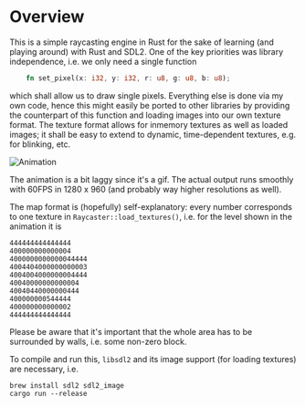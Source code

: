 # Overview

This is a simple raycasting engine in Rust for the sake of learning (and playing around) with Rust and SDL2. One of the key priorities was library independence, i.e. we only need a single function

```rust
    fn set_pixel(x: i32, y: i32, r: u8, g: u8, b: u8);
```
 which shall allow us to draw single pixels. Everything else is done via my own code, hence this might easily be ported to other libraries by providing the counterpart of this function and loading images into our own texture format. The texture format allows for inmemory textures as well as loaded images; it shall be easy to extend to dynamic, time-dependent textures, e.g. for blinking, etc.

![Animation](animation.gif)

The animation is a bit laggy since it's a gif. The actual output runs smoothly with 60FPS in 1280 x 960 (and probably way higher resolutions as well).

The map format is (hopefully) self-explanatory: every number corresponds to one texture in `Raycaster::load_textures()`, i.e. for the level shown in the animation it is

```
444444444444444
400000000000004
4000000000000044444
4004404000000000003
4004004000000004444
40040000000000004
40040440000000444
400000000544444
400000000000002
444444444444444
```

Please be aware that it's important that the whole area has to be surrounded by walls, i.e. some non-zero block.

To compile and run this, `libsdl2` and its image support (for loading textures) are necessary, i.e.

    brew install sdl2 sdl2_image
    cargo run --release
